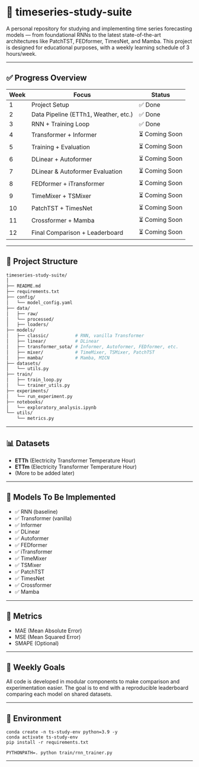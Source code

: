 # 🧠 timeseries-study-suite

A personal repository for studying and implementing time series forecasting models — from foundational RNNs to the latest state-of-the-art architectures like PatchTST, FEDformer, TimesNet, and Mamba. This project is designed for educational purposes, with a weekly learning schedule of 3 hours/week.

---

## ✅ Progress Overview

| Week | Focus | Status |
|------|-------|--------|
| 1    | Project Setup | ✅ Done |
| 2    | Data Pipeline (ETTh1, Weather, etc.) | ✅ Done |
| 3    | RNN + Training Loop | ✅ Done |
| 4    | Transformer + Informer | ⏳ Coming Soon |
| 5    | Training + Evaluation | ⏳ Coming Soon |
| 6    | DLinear + Autoformer | ⏳ Coming Soon |
| 7    | DLinear & Autoformer Evaluation | ⏳ Coming Soon |
| 8    | FEDformer + iTransformer | ⏳ Coming Soon |
| 9    | TimeMixer + TSMixer | ⏳ Coming Soon |
| 10   | PatchTST + TimesNet | ⏳ Coming Soon |
| 11   | Crossformer + Mamba | ⏳ Coming Soon |
| 12   | Final Comparison + Leaderboard | ⏳ Coming Soon |

---

## 📁 Project Structure

```bash
timeseries-study-suite/
│
├── README.md
├── requirements.txt
├── config/
│   └── model_config.yaml
├── data/
│   ├── raw/
│   └── processed/
│   ├── loaders/
├── models/
│   ├── classic/          # RNN, vanilla Transformer
│   ├── linear/           # DLinear
│   ├── transformer_sota/ # Informer, Autoformer, FEDformer, etc.
│   ├── mixer/            # TimeMixer, TSMixer, PatchTST
│   ├── mamba/            # Mamba, MICN
├── datasets/
│   └── utils.py
├── train/
│   ├── train_loop.py
│   └── trainer_utils.py
├── experiments/
│   └── run_experiment.py
├── notebooks/
│   └── exploratory_analysis.ipynb
└── utils/
    └── metrics.py
```

---

## 📊 Datasets

- **ETTh** (Electricity Transformer Temperature Hour)
- **ETTm** (Electricity Transformer Temperature Hour)
- (More to be added later)

---

## 🔬 Models To Be Implemented

- ✅ RNN (baseline)
- ✅ Transformer (vanilla)
- ✅ Informer
- ✅ DLinear
- ✅ Autoformer
- ✅ FEDformer
- ✅ iTransformer
- ✅ TimeMixer
- ✅ TSMixer
- ✅ PatchTST
- ✅ TimesNet
- ✅ Crossformer
- ✅ Mamba

---

## 🧪 Metrics

- MAE (Mean Absolute Error)
- MSE (Mean Squared Error)
- SMAPE (Optional)

---

## 📅 Weekly Goals

All code is developed in modular components to make comparison and experimentation easier. The goal is to end with a reproducible leaderboard comparing each model on shared datasets.


---
## 🐍 Environment

```
conda create -n ts-study-env python=3.9 -y
conda activate ts-study-env
pip install -r requirements.txt
```
```
PYTHONPATH=. python train/rnn_trainer.py
```
---